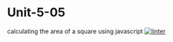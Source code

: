 # Unit-5-05
calculating the area of a square using javascript
[![linter](https://github.com/Colin-Kieu/Unit-5-05/workflows/linter/badge.svg)](https://github.com/marketplace/actions/super-linter)
